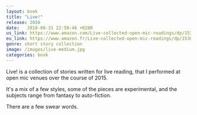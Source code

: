 ```yaml
---
layout: book
title: "Live!"
release: 2016
date:   2018-08-31 22:50:46 +0200
us_link: https://www.amazon.com/Live-collected-open-mic-readings/dp/1530924413/
eu_link: https://www.amazon.fr/Live-collected-open-mic-readings/dp/1530924413/
genre: short story collection
image: /images/live-medium.jpg
categories: book
---
```


Live! is a collection of stories written for live reading, that I performed at open mic venues over the course of 2015.

It's a mix of a few styles, some of the pieces are experimental, and the subjects range from fantasy to auto-fiction.

There are a few swear words.

<script type="application/ld+json">
{
"@context":"http://schema.org",
"@type":"Book",
"name" : "Liver",
"author": {
  "@type":"Person",
  "name":"René Ghosh"
},
"url" : "https://www.amazon.com/Live-collected-open-mic-readings/dp/1530924413/",
"workExample" : [{
  "@type": "Book",
  "isbn": "978-1530924417",
  "bookEdition": "1st Edition",
  "bookFormat": "http://schema.org/Paperback",
  "potentialAction":{
  "@type":"ReadAction",
  "target":
    {
      "@type":"EntryPoint",
      "urlTemplate": "https://www.amazon.com/Live-collected-open-mic-readings/dp/1530924413/",
      "actionPlatform":[
        "http://schema.org/DesktopWebPlatform",
        "http://schema.org/IOSPlatform",
        "http://schema.org/AndroidPlatform"
      ]
    },
    "expectsAcceptanceOf":{
      "@type":"Offer",
      "Price":4.14,
      "priceCurrency":"USD",
      "eligibleRegion" : {
        "@type":"Country",
        "name":"US"
      },
      "availability": "http://schema.org/InStock"
    }
  }
}]
}
</script>